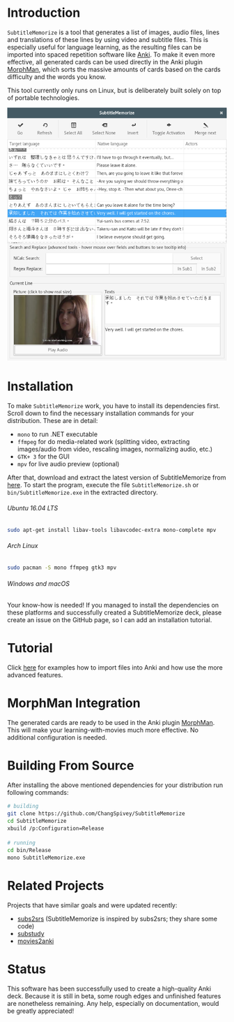 ﻿Introduction
============

`SubtitleMemorize` is a tool that generates a list of images, audio files, lines and
translations of these lines by using video and subtitle files.
This is especially useful for language learning, as the resulting files can be imported into
spaced repetition software
like [Anki](http://ankisrs.net/ "Link to Anki homepage"). To make it even more effective, all generated cards can be used directly in the Anki plugin [MorphMan](https://github.com/ChangSpivey/MorphMan), which sorts the massive amounts of cards based on the cards difficulty and the words you know.

This tool currently only runs on Linux, but is deliberately built solely on top of portable technologies.

![Image](/Images/SubtitleMemorize_In_Action.png)

Installation
============
To make `SubtitleMemorize` work, you have to install its dependencies first. Scroll down to find the necessary installation commands for your distribution. These are in detail:

-   `mono` to run .NET executable
-   `ffmpeg` for do media-related work (splitting video, extracting images/audio from video, rescaling images, normalizing audio, etc.)
-   `GTK+ 3` for the GUI
-   `mpv` for live audio preview (optional)


After that, download and extract the latest version of SubtitleMemorize from [here](https://github.com/ChangSpivey/SubtitleMemorize/releases). To start the program, execute the file `SubtitleMemorize.sh` or `bin/SubtitleMemorize.exe` in the extracted directory.

###### Ubuntu 16.04 LTS
```bash
sudo apt-get install libav-tools libavcodec-extra mono-complete mpv
```

###### Arch Linux

```bash
sudo pacman -S mono ffmpeg gtk3 mpv
```

###### Windows and macOS
Your know-how is needed! If you managed to install the dependencies on these platforms and successfully created a SubtitleMemorize deck, please create an issue on the GitHub page, so I can add an installation tutorial.


Tutorial
============
Click [here](TUTORIAL.md) for examples how to import files into Anki and how use the more advanced features.

MorphMan Integration
============
The generated cards are ready to be used in the Anki plugin [MorphMan](https://github.com/ChangSpivey/MorphMan). This will make your learning-with-movies much more effective. No additional configuration is needed.

Building From Source
============


After installing the above mentioned dependencies for your distribution run following commands:

```bash
# building
git clone https://github.com/ChangSpivey/SubtitleMemorize
cd SubtitleMemorize
xbuild /p:Configuration=Release

# running
cd bin/Release
mono SubtitleMemorize.exe
```

Related Projects
============
Projects that have similar goals and were updated recently:

-   [subs2srs](http://subs2srs.sourceforge.net/) (SubtitleMemorize is inspired by subs2srs; they share some code)
-   [substudy](https://github.com/emk/substudy)
-   [movies2anki](https://github.com/kelciour/movies2anki)


Status
============
This software has been successfully used to create a high-quality Anki deck. Because it is still in beta, some rough edges and unfinished features are nonetheless remaining. Any help, especially on documentation, would be greatly appreciated!
